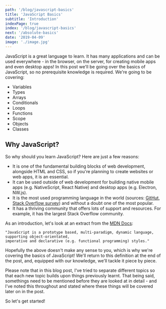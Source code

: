 ```yaml
---
path: '/blog/javascript-basics'
title: 'JavaScript Basics'
subtitle: 'Introduction'
indexPage: true
index: '/blog/javascript-basics'
next: '/absolute-basics'
date: '2019-04-09'
image: './image.jpg'
---
```


JavaScript is a great language to learn. It has many applications and can be used everywhere - in the browser, on the server, for creating mobile apps and even desktop apps! In this post we'll be going over the basics of JavaScript, so no prerequisite knowledge is required. We're going to be covering:
- Variables
- Types
- Arrays
- Conditionals
- Loops
- Functions
- Scope
- Objects
- Classes

## Why JavaScript?

So why should you learn JavaScript? Here are just a few reasons:
- It is one of the fundamental building blocks of web development, alongside HTML and CSS, so if you're
planning to create websites or web apps, it is an essential.
- It can be used outside of web development for building native mobile apps (e.g. NativeScript, React Native)
and desktop apps (e.g. Electron, NW.js).
- It is the most used programming language in the world (sources: <a href="https://githut.info/" target="_blank" rel="noopener noreferrer">GitHut</a>, <a href="https://insights.stackoverflow.com/survey/2019#most-popular-technologies" target="_blank" rel="noopener noreferrer">Stack Overflow survey</a>) and without a doubt one of the most popular.
- It has a thriving community that offers lots of support and resources. For example, it has the largest Stack Overflow
community.

As an introduction, let's look at an extract from the <a href="https://developer.mozilla.org/en-US/docs/Web/JavaScript" target="noopener noreferrer">MDN Docs</a>:
```
"JavaScript is a prototype based, multi-paradigm, dynamic language, supporting object-orientated,
imperative and declarative (e.g. functional programming) styles."
```
Hopefully the above doesn't make any sense to you, which is why we're covering the basics of JavaScript! We'll return to this definition at the end of the post, and, equipped with our knowledge, we'll tackle it piece by piece. 

Please note that in this blog post, I've tried to separate different topics so that each new topic builds upon things previously learnt. That being said, somethings need to be mentioned before they are looked at in detail - and I've noted this throughout and stated where these things will be covered later on in the post.

So let's get started!

<!-- ## Loops

## Functions

## Scope

### const vs. let vs. var (part 2)  
Hoisting

## Summary

```
"JavaScript is a prototype based, multi-paradigm, dynamic language, supporting object-orientated,
imperative and declarative (e.g. functional programming) styles."
```

Let's break down what that means:
1. Prototype based: Instead of being class-based, where classes and instances are distinct (like Java, for example), all objects in JavaScript are instances.
2. Multi-paradigm: JavaScript supports multiple programming paradigms, including object-orientated, imperative and declarative paradigms.
3. Dynamic language: In JavaScript, the type of variables is not known at runtime, unlike static languages.
4. Supporting object-orientated, imperative and declarative styles: See 2.

Key points:
- Comments are written using `//` (inline) and `/* */` (multiline)
- We can print to the console using the `console.log` function
- JavaScript statements should end in semi-colons `;`
- Variables can be declared using `const`, `let` or `var`
  - `const` can't be reassigned or redeclared and is block scope
  - `let` can be reassigned, can't be redeclared and is block scope
  - `var` can be reassigned and redeclared and is function scope
- There are seven basic types in JavaScript: string, number, boolean, undefined, null, object and symbol
- We can check the type of a variable using the `typeof` keyword

Next steps:
- DOM Manipulation -->